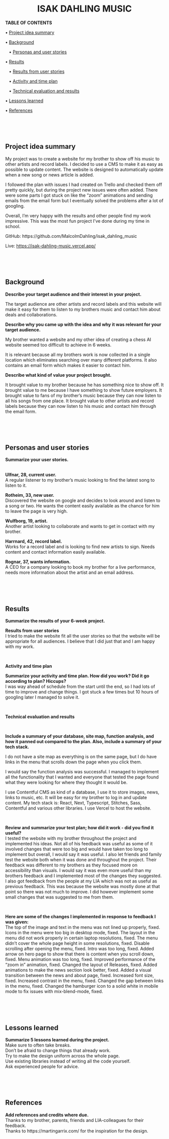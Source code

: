 <h1 align="center">ISAK DAHLING MUSIC</h1>

<p>
  <strong>TABLE OF CONTENTS</strong>

  • <a href="#summary">Project idea summary</a>

  • <a href="#background">Background</a>

  &nbsp;&nbsp;&nbsp;• <a href="#personas">Personas and user stories</a>

  • <a href="#results">Results</a>

  &nbsp;&nbsp;&nbsp;• <a href="#resultsFromUserStories">Results from user stories</a>

  &nbsp;&nbsp;&nbsp;• <a href="#activity">Activity and time plan</a>

  &nbsp;&nbsp;&nbsp;• <a href="#technical">Technical evaluation and results</a>

  • <a href="#lessons">Lessons learned</a>

  • <a href="#references">References</a>
</p>

</br>
</br>
</br>

<h2 id="summary">Project idea summary</h2>
<p>My project was to create a website for my brother to show off his music to other artists and record labels. I decided to use a CMS to make it as easy as possible to update content. The website is designed to automatically update when a new song or news article is added.

I followed the plan with issues I had created on Trello and checked them off pretty quickly, but during the project new issues were often added. There were some parts I got stuck on like the “zoom” animations and sending emails from the email form but I eventually solved the problems after a lot of googling.

Overall, I’m very happy with the results and other people find my work impressive. This was the most fun project I’ve done during my time in school.</p>

<p>
  GitHub: https://github.com/MalcolmDahling/isak_dahling_music
  
  Live: https://isak-dahling-music.vercel.app/
</p>

</br>
</br>
</br>

<h2 id="background">Background</h2>
<strong>Describe your target audience and their interest in your project.</strong>

<p>The target audience are other artists and record labels and this website will make it easy for them to listen to my brothers music and contact him about deals and collaborations.</p>

<strong>Describe why you came up with the idea and why it was relevant for your target audience.</strong>

<p>My brother wanted a website and my other idea of creating a chess AI website seemed too difficult to achieve in 6 weeks.

It is relevant because all my brothers work is now collected in a single location which eliminates searching over many different platforms. It also contains an email form which makes it easier to contact him.</p>

<strong>Describe what kind of value your project brought.</strong>

<p>It brought value to my brother because he has something nice to show off. It brought value to me because I have something to show future employers. It brought value to fans of my brother’s music because they can now listen to all his songs from one place. It brought value to other artists and record labels because they can now listen to his music and contact him through the email form.</p>

</br>
</br>
</br>

<h2 id="personas">Personas and user stories</h2>
<strong>Summarize your user stories.</strong>

</br>
</br>

<p>
  <strong>UIfnar, 28, current user.</strong>
  </br>
  A regular listener to my brother’s music looking to find the latest song to listen to it.

  <strong>Rotheim, 33, new user.</strong>
  </br>
  Discovered the website on google and decides to look around and listen to a song or two. He wants the content easily available as the chance for him to leave the page is very high.

  <strong>Wulfborg, 19, artist.</strong>
  </br>
  Another artist looking to collaborate and wants to get in contact with my brother.

  <strong>Harrnard, 42, record label.</strong>
  </br>
  Works for a record label and is looking to find new artists to sign. Needs content and contact information easily available.

  <strong>Rognar, 37, wants information.</strong>
  </br>
  A CEO for a company looking to book my brother for a live performance, needs more information about the artist and an email address.

</p>

</br>
</br>
</br>

<h2 id="results">Results</h2>

<p>
  <strong>Summarize the results of your 6-week project.</strong>

  </br>

  <strong id="resultsFromUserStories">Results from user stories</strong></br>
  I tried to make the website fit all the user stories so that the website will be appropriate for all audiences. I believe that I did just that and I am happy with my work.
  
  </br>
  
  <strong id="activity">Activity and time plan</strong>
  </br>
  
  <strong>Summarize your activity and time plan. How did you work? Did it go according to plan? Hiccups?</strong>
  </br>
  I was way ahead of schedule from the start until the end, so I had lots of time to improve and change things. I got stuck a few times but 10 hours of googling later I managed to solve it.
  
  </br>
  
  <strong id="technical">Technical evaluation and results</strong>
  
  </br>
  
  <strong>Include a summary of your database, site map, function analysis, and how it panned out compared to the plan. Also, include a summary of your tech stack.</strong>
  </br>
  
  I do not have a site map as everything is on the same page, but I do have links in the menu that scrolls down the page when you click them.

  I would say the function analysis was successful. I managed to implement all the functionality that I wanted and everyone that tested the page found what they were looking for where they thought it would be.

  I use Contentful CMS as kind of a database, I use it to store images, news, links to music, etc. It will be easy for my brother to log in and update content.
  My tech stack is: React, Next, Typescript, Stitches, Sass, Contentful and various other libraries. I use Vercel to host the website.

  </br>
  
  <strong>Review and summarize your test plan; how did it work - did you find it useful?</strong>
  </br>
  I tested the website with my brother throughout the project and implemented his ideas. Not all of his feedback was useful as some of it involved changes that were too big and would have taken too long to implement but overall, I would say it was useful.
  I also let friends and family test the website both when it was done and throughout the project. Their feedback was different to my brothers as they focused more on accessibility than visuals. I would say it was even more useful than my brothers feedback and I implemented most of the changes they suggested.
  I also got feedback from the people at my LIA which was not as useful as previous feedback. This was because the website was mostly done at that point so there was not much to improve. I did however implement some small changes that was suggested to me from them.

  </br>
  
  <strong>Here are some of the changes I implemented in response to feedback I was given:</strong>
  </br>
  The top of the image and text in the menu was not lined up properly, fixed.
  Icons in the menu were too big in desktop mode, fixed.
  The layout in the menu did not work properly in certain laptop resolutions, fixed.
  The menu didn’t cover the whole page height in some resolutions, fixed.
  Disable scrolling after opening the menu, fixed.
  Intro was too long, fixed.
  Added arrow on hero page to show that there is content when you scroll down, fixed.
  Menu animation was too long, fixed.
  Improved performance of the “zoom in” animation, fixed.
  Changed the layout of Releases, fixed.
  Added animations to make the news section look better, fixed.
  Added a visual transition between the news and about page, fixed.
  Increased font size, fixed.
  Increased contrast in the menu, fixed.
  Changed the gap between links in the menu, fixed.
  Changed the hamburger icon to a solid white in mobile mode to fix issues with mix-blend-mode, fixed.
</p>

</br>
</br>
</br>

<h2 id="lessons">Lessons learned</h2>
<p>
  <strong>Summarize 5 lessons learned during the project.</strong>
  </br>
  Make sure to often take breaks.</br>
  Don’t be afraid to change things that already work.</br>
  Try to make the design uniform across the whole page.</br>
  Use existing libraries instead of writing all the code yourself.</br>
  Ask experienced people for advice.</br>
</p>

</br>
</br>
</br>

<h2 id="references">References</h2>
<p>
  <strong>Add references and credits where due.</strong>
  </br>
  Thanks to my brother, parents, friends and LIA-colleagues for their feedback.</br>
  Thanks to https://martingarrix.com/ for the inspiration for the design.
</p>
